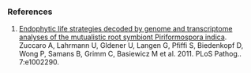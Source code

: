 ### References

1.  [Endophytic life strategies decoded by genome and transcriptome
    analyses of the mutualistic root symbiont Piriformospora
    indica](http://europepmc.org/abstract/MED/22022265).\
    Zuccaro A, Lahrmann U, Gldener U, Langen G, Pfiffi S, Biedenkopf D,
    Wong P, Samans B, Grimm C, Basiewicz M et al. 2011. PLoS Pathog..
    7:e1002290.
